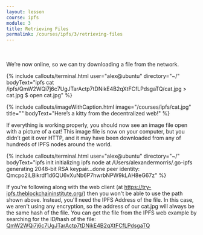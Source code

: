 ```yaml
---
layout: lesson
course: ipfs
module: 3
title: Retrieving Files
permalink: /courses/ipfs/3/retrieving-files
---
```


<br>
<br>
<span class="openingParagraph">
We’re now online, so we can try downloading a file from the network.</span>

{% include callouts/terminal.html 
	user="alex@ubuntu" 
	directory="~/" 
	bodyText="ipfs cat /ipfs/QmW2WQi7j6c7UgJTarActp7tDNikE4B2qXtFCfLPdsgaTQ/cat.jpg > cat.jpg
$ open cat.jpg" %}


{% include callouts/imageWithCaption.html
	image="/courses/ipfs/cat.jpg"
	title=""
	bodyText="Here’s a kitty from the decentralized web!"
%}

If everything is working properly, you should now see an image file open with a picture of a cat! This image file is now on your computer, but you didn’t get it over HTTP, and it may have been downloaded from any of hundreds of IPFS nodes around the world.


{% include callouts/terminal.html 
	user="alex@ubuntu" 
	directory="~/" 
	bodyText="ipfs init
initializing ipfs node at /Users/alexandermorris/.go-ipfs
generating 2048-bit RSA keypair...done
peer identity: Qmcpo2iLBikrdf1d6QU6vXuNb6P7hwrbNPW9kLAH8eG67z" %}

If you're following along with the web client (at <a href="https://try-ipfs.theblockchaininstitute.org/">https://try-ipfs.theblockchaininstitute.org/</a>) then you won't be able to use the path shown above. Instead, you'll need the IPFS Address of the file. In this case, we aren't using any encryption, so the address of our cat.jpg will always be the same hash of the file. You can get the file from the IPFS web example by searching for the ID/hash of the file: <a href="https://try-ipfs.theblockchaininstitute.org/?q=QmW2WQi7j6c7UgJTarActp7tDNikE4B2qXtFCfLPdsgaTQ">QmW2WQi7j6c7UgJTarActp7tDNikE4B2qXtFCfLPdsgaTQ</a>
